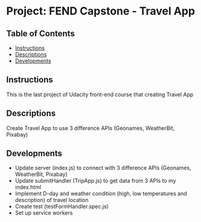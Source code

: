 # Project: FEND Capstone - Travel App

## Table of Contents

- [Instructions](#instructions)
- [Descriptions](#descriptions)
- [Developments](#developments)

## Instructions

This is the last project of Udacity front-end course that creating Travel App

## Descriptions

Create Travel App to use 3 difference APIs (Geonames, WeatherBit, Pixabay)

## Developments

- Update server (index.js) to connect with 3 difference APIs (Geonames, WeatherBit, Pixabay)
- Update submitHandler (TripApp.js) to get data from 3 APIs to my index.html
- Implement D-day and weather condition (high, low temperatures and description) of travel location
- Create test (testFormHandler.spec.js)
- Set up service workers
